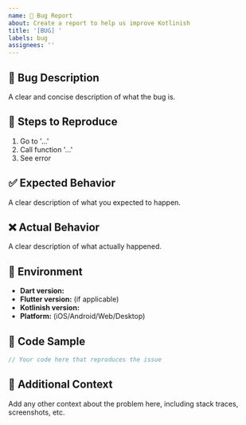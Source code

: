 ```yaml
---
name: 🐛 Bug Report
about: Create a report to help us improve Kotlinish
title: '[BUG] '
labels: bug
assignees: ''
---
```


## 🐛 Bug Description
A clear and concise description of what the bug is.

## 🔄 Steps to Reproduce
1. Go to '...'
2. Call function '...'
3. See error

## ✅ Expected Behavior
A clear description of what you expected to happen.

## ❌ Actual Behavior
A clear description of what actually happened.

## 📱 Environment
- **Dart version:**
- **Flutter version:** (if applicable)
- **Kotlinish version:**
- **Platform:** (iOS/Android/Web/Desktop)

## 📝 Code Sample
```dart
// Your code here that reproduces the issue
```

## 📄 Additional Context
Add any other context about the problem here, including stack traces, screenshots, etc.